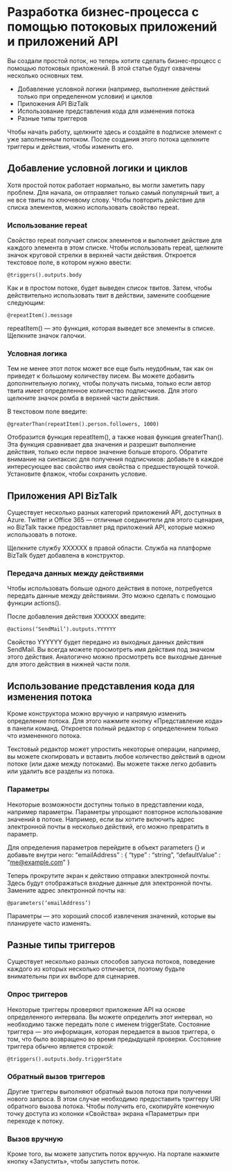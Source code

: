 <properties 
	pageTitle="Создание бизнес-процесса" 
	description="Создание бизнес-процесса" 
	authors="stepsic-microsoft-com" 
	manager="dwrede" 
	editor="" 
	services="app-service-logic" 
	documentationCenter=""/>



<tags
	ms.service="app-service-logic"
	ms.workload="web"
	ms.tgt_pltfrm="na"
	ms.devlang="na"
	ms.topic="article"
	ms.date="02/24/2015"
	ms.author="stepsic"/>

# Разработка бизнес-процесса с помощью потоковых приложений и приложений API

Вы создали простой поток, но теперь хотите сделать бизнес-процесс с помощью потоковых приложений. В этой статье будут охвачены несколько основных тем.

- Добавление условной логики (например, выполнение действий только при определенном условии) и циклов
- Приложения API BizTalk
- Использование представления кода для изменения потока
- Разные типы триггеров

Чтобы начать работу, щелкните здесь и создайте в подписке элемент с уже заполненным потоком. После создания этого потока щелкните триггеры и действия, чтобы изменить его.

## Добавление условной логики и циклов

Хотя простой поток работает нормально, вы могли заметить пару проблем. Для начала, он отправляет только самый популярный твит, а не все твиты по ключевому слову. Чтобы повторить действие для списка элементов, можно использовать свойство repeat.

### Использование repeat

Свойство repeat получает список элементов и выполняет действие для каждого элемента в этом списке. Чтобы использовать repeat, щелкните значок круговой стрелки в верхней части действия. Откроется текстовое поле, в котором нужно ввести:

    @triggers().outputs.body

Как и в простом потоке, будет выведен список твитов. Затем, чтобы действительно использовать твит в действии, замените сообщение следующим:

    @repeatItem().message

repeatItem() — это функция, которая выведет все элементы в списке. Щелкните значок галочки.

### Условная логика

Тем не менее этот поток может все еще быть неудобным, так как он приведет к большому количеству писем. Вы можете добавить дополнительную логику, чтобы получать письма, только если автор твита имеет определенное количество подписчиков. Для этого щелкните значок ромба в верхней части действия.

В текстовом поле введите:

    @greaterThan(repeatItem().person.followers, 1000)

Отобразится функция repeatItem(), а также новая функция greaterThan(). Эта функция сравнивает два значения и разрешит выполнение действия, только если первое значение больше второго. Обратите внимание на синтаксис для получения подписчиков: добавьте в каждое интересующее вас свойство имя свойства с предшествующей точкой. Установите флажок, чтобы сохранить условие.

## Приложения API BizTalk

Существует несколько разных категорий приложений API, доступных в Azure. Twitter и Office 365 — отличные соединители для этого сценария, но BizTalk также предоставляет ряд приложений API, которые можно использовать в потоке.

Щелкните службу XXXXXX в правой области. Служба на платформе BizTalk будет добавлена в конструктор.

### Передача данных между действиями

Чтобы использовать больше одного действия в потоке, потребуется передать данные между действиями. Это можно сделать с помощью функции actions().

После добавления действия XXXXXX введите:

    @actions(‘SendMail’).outputs.YYYYYY

Свойство YYYYYY будет передано из выходных данных действия SendMail. Вы всегда можете просмотреть имя действия под значком этого действия. Аналогично можно просмотреть все выходные данные для этого действия в нижней части поля.

## Использование представления кода для изменения потока

Кроме конструктора можно вручную и напрямую изменить определение потока. Для этого нажмите кнопку «Представление кода» в панели команд. Откроется полный редактор с определением только что измененного потока.

Текстовый редактор может упростить некоторые операции, например, вы можете скопировать и вставить любое количество действий в одном потоке (или даже между потоками). Вы можете также легко добавить или удалить все разделы из потока.

### Параметры

Некоторые возможности доступны только в представлении кода, например параметры. Параметры упрощают повторное использование значений в потоке. Например, если вы хотите включить адрес электронной почты в несколько действий, его можно превратить в параметр.

Для определения параметров перейдите в объект parameters {} и добавьте внутри него: “emailAddress” : { “type” : “string”, “defaultValue” : “me@example.com” }

Теперь прокрутите экран к действию отправки электронной почты. Здесь будут отображаться входные данные для электронной почты. Замените адрес электронной почты на:

    @parameters(‘emailAddress’)

Параметры — это хороший способ извлечения значений, которые вы планируете часто изменять.

## Разные типы триггеров

Существует несколько разных способов запуска потоков, поведение каждого из которых несколько отличается, поэтому будьте внимательны при их выборе для сценариев.

### Опрос триггеров

Некоторые триггеры проверяют приложение API на основе определенного интервала. Вы можете определить этот интервал, но необходимо также передать поле с именем triggerState. Состояние триггера — это информация, которая передается в вызов триггера, о том, что было возвращено во время предыдущей проверки. Состояние триггера обычно является строкой:

    @triggers().outputs.body.triggerState

### Обратный вызов триггеров

Другие триггеры выполняют обратный вызов потока при получении нового запроса. В этом случае необходимо предоставить триггеру URI обратного вызова потока. Чтобы получить его, скопируйте конечную точку доступа из колонки «Свойства» экрана «Параметры» при переходе к потоку.

### Вызов вручную

Кроме того, вы можете запустить поток вручную. На портале нажмите кнопку «Запустить», чтобы запустить поток.

<!--HONumber=54-->